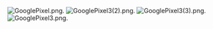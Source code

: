 ![GooglePixel.png](Bus_app/GooglePixel.png).
![GooglePixel3(2).png](Bus_app/GooglePixel3(2).png).
![GooglePixel3(3).png](Bus_app/GooglePixel3(3).png).
![GooglePixel3.png](Bus_app/GooglePixel3.png).


